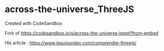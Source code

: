 # across-the-universe_ThreeJS
Created with CodeSandbox

Fork of https://codesandbox.io/s/across-the-universe-lonpt?from-embed

His article : https://www.jesuisundev.com/comprendre-threejs/
